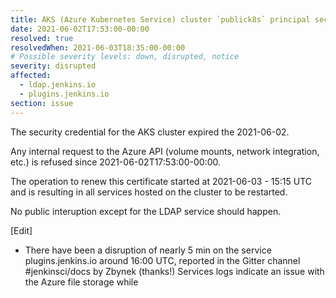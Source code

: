 ```yaml
---
title: AKS (Azure Kubernetes Service) cluster `publick8s` principal security credential expired
date: 2021-06-02T17:53:00-00:00
resolved: true
resolvedWhen: 2021-06-03T18:35:00-00:00
# Possible severity levels: down, disrupted, notice
severity: disrupted
affected:
  - ldap.jenkins.io
  - plugins.jenkins.io
section: issue
---
```


The security credential for the AKS cluster expired the 2021-06-02.

Any internal request to the Azure API (volume mounts, network integration, etc.) is refused since 2021-06-02T17:53:00-00:00.

The operation to renew this certificate started at 2021-06-03 - 15:15 UTC and is resulting in all services hosted on the cluster to be restarted.

No public interuption except for the LDAP service should happen.

[Edit]

* There have been a disruption of nearly 5 min on the service plugins.jenkins.io around 16:00 UTC, reported in the Gitter channel #jenkinsci/docs by Zbynek (thanks!)
  Services logs indicate an issue with the Azure file storage while
